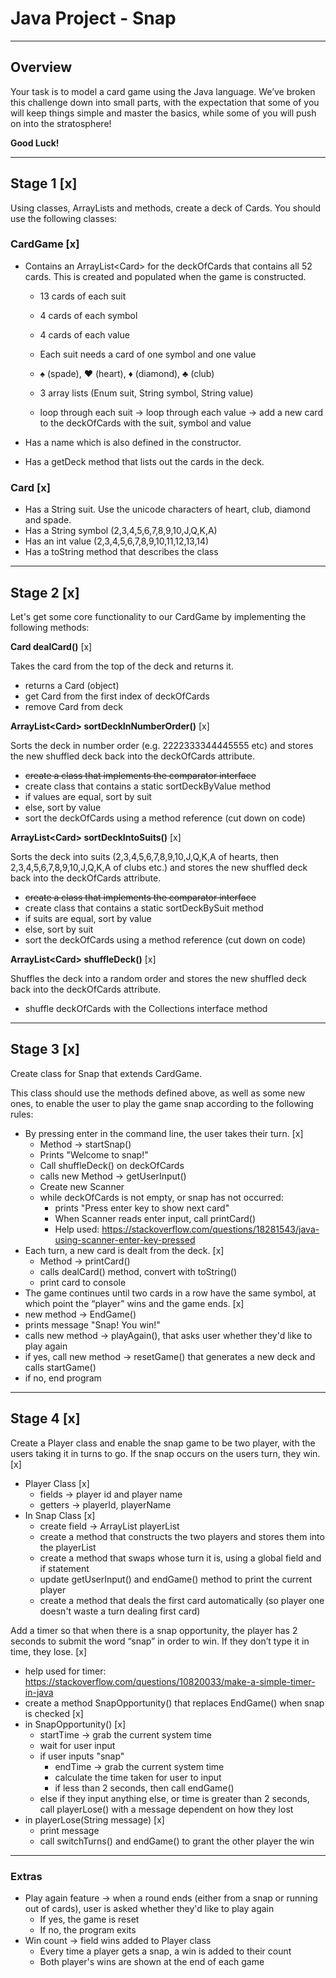 # Java Project - Snap

---

## Overview

Your task is to model a card game using the Java language. We’ve broken this challenge down
into small parts, with the expectation that some of you will keep things simple and master the
basics, while some of you will push on into the stratosphere!

**Good Luck!**

---

## Stage 1 [x]

Using classes, ArrayLists and methods, create a deck of Cards. You should use the following
classes:

### CardGame [x]

- Contains an ArrayList\<Card\> for the deckOfCards that contains all 52 cards. This is created and populated when the game is constructed.
    - 13 cards of each suit
    - 4 cards of each symbol
    - 4 cards of each value
    - Each suit needs a card of one symbol and one value
    - ♠ (spade), ♥ (heart), ♦ (diamond), ♣ (club)

    - 3 array lists (Enum suit, String symbol, String value)
    - loop through each suit -> loop through each value -> add a new card to the deckOfCards with the suit, symbol and value

- Has a name which is also defined in the constructor.
- Has a getDeck method that lists out the cards in the deck.

### Card [x]

- Has a String suit. Use the unicode characters of heart, club, diamond and spade.
- Has a String symbol (2,3,4,5,6,7,8,9,10,J,Q,K,A)
- Has an int value (2,3,4,5,6,7,8,9,10,11,12,13,14)
- Has a toString method that describes the class

---

## Stage 2 [x]

Let's get some core functionality to our CardGame by implementing the following methods:

**Card dealCard()** [x]

Takes the card from the top of the deck and returns it.
- returns a Card (object)
- get Card from the first index of deckOfCards
- remove Card from deck

**ArrayList\<Card\> sortDeckInNumberOrder()** [x]

Sorts the deck in number order (e.g. 2222333344445555 etc) and stores the new shuffled deck back into the deckOfCards attribute.
- ~~create a class that implements the comparator interface~~
- create class that contains a static sortDeckByValue method
- if values are equal, sort by suit
- else, sort by value
- sort the deckOfCards using a method reference (cut down on code)

**ArrayList\<Card\> sortDeckIntoSuits()** [x]

Sorts the deck into suits (2,3,4,5,6,7,8,9,10,J,Q,K,A of hearts, then 2,3,4,5,6,7,8,9,10,J,Q,K,A of clubs etc.) and stores the new shuffled deck back into the deckOfCards attribute.
- ~~create a class that implements the comparator interface~~
- create class that contains a static sortDeckBySuit method
- if suits are equal, sort by value
- else, sort by suit
- sort the deckOfCards using a method reference (cut down on code)

**ArrayList\<Card\> shuffleDeck()** [x]

Shuffles the deck into a random order and stores the new shuffled deck back into the deckOfCards attribute.
- shuffle deckOfCards with the Collections interface method

---

## Stage 3 [x]

Create class for Snap that extends CardGame.

This class should use the methods defined
above, as well as some new ones, to enable the user to play the game snap according to the
following rules:

- By pressing enter in the command line, the user takes their turn. [x]
    - Method -> startSnap()
    - Prints "Welcome to snap!"
    - Call shuffleDeck() on deckOfCards
    - calls new Method -> getUserInput()
    - Create new Scanner
    - while deckOfCards is not empty, or snap has not occurred:
        - prints "Press enter key to show next card"
        - When Scanner reads enter input, call printCard()
        - Help used: https://stackoverflow.com/questions/18281543/java-using-scanner-enter-key-pressed
- Each turn, a new card is dealt from the deck. [x]
    - Method -> printCard()
    - calls dealCard() method, convert with toString()
    - print card to console
- The game continues until two cards in a row have the same symbol, at which point the “player” wins and the game ends. [x]
- new method -> EndGame()
- prints message "Snap! You win!"
- calls new method -> playAgain(), that asks user whether they'd like to play again
- if yes, call new method -> resetGame() that generates a new deck and calls startGame()
- if no, end program

--- 

## Stage 4 [x]

Create a Player class and enable the snap game to be two player, with the users taking it in turns to go. If the snap occurs on the users turn, they win. [x]
- Player Class [x]
    - fields -> player id and player name
    - getters -> playerId, playerName
- In Snap Class [x]
    - create field -> ArrayList<Player> playerList
    - create a method that constructs the two players and stores them into the playerList
    - create a method that swaps whose turn it is, using a global field and if statement
    - update getUserInput() and endGame() method to print the current player
    - create a method that deals the first card automatically (so player one doesn't waste a turn dealing first card)

Add a timer so that when there is a snap opportunity, the player has 2 seconds to submit the word “snap” in order to win. If they don’t type it in time, they lose. [x]
- help used for timer: https://stackoverflow.com/questions/10820033/make-a-simple-timer-in-java
- create a method SnapOpportunity() that replaces EndGame() when snap is checked [x]
- in SnapOpportunity() [x]
    - startTime -> grab the current system time
    - wait for user input
    - if user inputs "snap"
        - endTime -> grab the current system time
        - calculate the time taken for user to input
        - if less than 2 seconds, then call endGame()
    - else if they input anything else, or time is greater than 2 seconds, call playerLose() with a message dependent on how they lost
- in playerLose(String message) [x]
    - print message
    - call switchTurns() and endGame() to grant the other player the win
---
### Extras

- Play again feature -> when a round ends (either from a snap or running out of cards), user is asked whether they'd like to play again
    - If yes, the game is reset
    - If no, the program exits
- Win count -> field wins added to Player class
    - Every time a player gets a snap, a win is added to their count
    - Both player's wins are shown at the end of each game